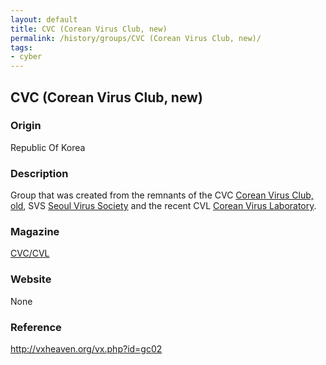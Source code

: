 ```yaml
---
layout: default
title: CVC (Corean Virus Club, new)
permalink: /history/groups/CVC (Corean Virus Club, new)/
tags:
- cyber
---
```


## CVC (Corean Virus Club, new)

### Origin
Republic Of Korea

### Description
Group that was created from the remnants of the CVC [Corean Virus Club, old](http://vxheaven.org/vx.php?id=gc03), SVS [Seoul Virus Society](http://vxheaven.org/vx.php?id=gs12) and the recent CVL [Corean Virus Laboratory](http://vxheaven.org/vx.php?id=gc04).

### Magazine
[CVC/CVL](http://vxheaven.org/vx.php?id=zc07)

### Website
None

### Reference
http://vxheaven.org/vx.php?id=gc02
